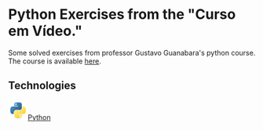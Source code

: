 # Python Exercises from the "Curso em Vídeo."

Some solved exercises from professor Gustavo Guanabara's python course. The course is available <a href="https://www.cursoemvideo.com/curso/python-3-mundo-1/" target="_blank">here</a>.

## Technologies

<a href="https://www.python.org" target="_blank" rel="noreferrer"> <img src="https://raw.githubusercontent.com/devicons/devicon/master/icons/python/python-original.svg" alt="python" width="40" height="40"/>Python</a>
